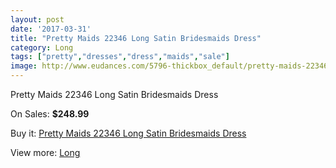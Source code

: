 ```yaml
---
layout: post
date: '2017-03-31'
title: "Pretty Maids 22346 Long Satin Bridesmaids Dress"
category: Long
tags: ["pretty","dresses","dress","maids","sale"]
image: http://www.eudances.com/5796-thickbox_default/pretty-maids-22346-long-satin-bridesmaids-dress.jpg
---
```

Pretty Maids 22346 Long Satin Bridesmaids Dress

On Sales: **$248.99**
<a href="https://www.eudances.com/en/long/2029-pretty-maids-22346-long-satin-bridesmaids-dress.html"><amp-img layout="responsive" width="600" height="600" src="//www.eudances.com/5796-thickbox_default/pretty-maids-22346-long-satin-bridesmaids-dress.jpg" alt="Pretty Maids 22346 Long Satin Bridesmaids Dress 0" /></a>
<a href="https://www.eudances.com/en/long/2029-pretty-maids-22346-long-satin-bridesmaids-dress.html"><amp-img layout="responsive" width="600" height="600" src="//www.eudances.com/5797-thickbox_default/pretty-maids-22346-long-satin-bridesmaids-dress.jpg" alt="Pretty Maids 22346 Long Satin Bridesmaids Dress 1" /></a>

Buy it: [Pretty Maids 22346 Long Satin Bridesmaids Dress](https://www.eudances.com/en/long/2029-pretty-maids-22346-long-satin-bridesmaids-dress.html "Pretty Maids 22346 Long Satin Bridesmaids Dress")

View more: [Long](https://www.eudances.com/en/21-long "Long")